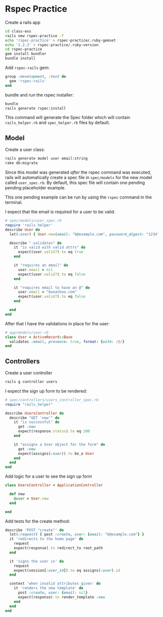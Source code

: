 # Rspec Practice

Create a rails app

```bash
cd class-exs
rails new rspec-practice -T
echo 'rspec-practice' > rspec-practice/.ruby-gemset
echo '2.2.3' > rspec-practice/.ruby-version
cd rspec-practice
gem install bundler
bundle install
```

Add `rspec-rails` gem:

```ruby
group :development, :test do
  gem 'rspec-rails'
end
```

bundle and run the rspec installer:

```bash
bundle
rails generate rspec:install
```

This command will generate the Spec folder which will contain `rails_helper.rb` and `spec_helper.rb` files by default.

Model
------

Create a user class:

```bash
rails generate model user email:string
rake db:migrate
```

Since this model was generated _after_ the rspec command was executed, rails will automatically create a spec file in `spec/models` for the new model called `user_spec.rb`. By default, this spec file will contain one pending pending placeholder example.

This one pending example can be run by using the `rspec` command in the terminal.

I expect that the email is required for a user to be valid.

```ruby
# spec/models/user_spec.rb
require 'rails helper'
describe User do
  let(:user) { User.new(email: "b@example.com", password_digest: "1234")}

  describe ".validates" do
    it "is valid with valid attrs" do
      expect(user.valid?).to eq true
    end

    it "requires an email" do
      user.email = nil
      expect(user.valid?).to eq false
    end

    it "requires email to have an @" do
      user.email = "booatboo.com"
      expect(user.valid?).to eq false
    end

  end
end
```

After that I have the validations in place for the user:

```ruby
# app/models/user.rb
class User < ActiveRecord::Base
  validates :email, presence: true, format: {with: /@/}
end
```

Controllers
-----------

Create a user controller

```bash
rails g controller users
```

I expect the sign up form to be rendered:

```ruby
# spec/controllers/users_controller_spec.rb
require "rails_helper"

describe UsersController do
  describe "GET 'new'" do
    it "is successful" do
      get :new
      expect(response.status).to eq 200
    end

    it "assigns a User object for the form" do
      get :new
      expect(assigns(:user)).to be_a User
    end
  end
end
```

Add logic for a user to see the sign up form

```ruby
class UsersController < ApplicationController

  def new
    @user = User.new
  end

end
```

Add tests for the create method:

```ruby
describe 'POST "create"' do
  let(:request) { post :create, user: {email: "b@example.com"} }
  it 'redirects to the home page' do
    request
    expect(response).to redirect_to root_path
  end

  it 'signs the user in' do
    request
    expect(session[:user_id]).to eq assigns(:user).id
  end

  context 'when invalid attributes given' do
    it 'renders the new template' do
      post :create, user: {email: nil}
      expect(response).to render_template :new
    end
  end
end
```
